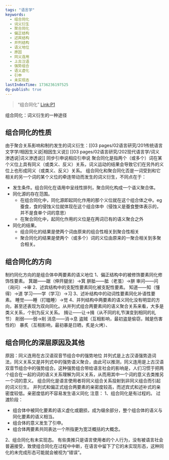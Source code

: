 ```yaml
---
tags: "语言学"
keywords:
  - 组合同化
  - 词义衍生
  - 聚合同化
  - 偏正结构
  - 述宾结构
  - 并列结构
  - 语义地位
  - 原因
  - 同义连用
  - 上古汉语
  - 强势组合
  - 语义虚化
  - 引申
  - 未实现态
lastIndexTime: 1736236197525
dg-publish: true
---
```

>“组合同化” [Link:P1](zotero://open-pdf/library/items/FYETWPMQ?page=1&annotation=VDYH5AA6)


组合同化：词义衍生的一种途径
## 组合同化的性质
由于聚合关系影响和制约发生的词义衍生：[[03 pages/02语言研究/201传统语言文字学/相因生义说\|相因生义说]] [[03 pages/02语言研究/202现代语言学/词义渗透说\|词义渗透说]] 同步引申说相应引申说
聚合同化是指两个（或多个）词在某个义位上具有同义（或类义、反义）关系，词义运动的结果会导致它们在另外的义位上也形成同义（或类义、反义）关系。
组合同化和聚合同化否是一词受到和它相关的另一个词的某个义位的牵连带动而发生的词义衍生，不同点在于：
- 发生条件。组合同化在语用中呈线性排列，聚合同化构成一个语义聚合体。
- 同化源的存在范围。
	- 在组合同化中，同化源即起同化作用的那个义位就在这个组合体之中。eg 蚕食，食的侵蚀义位就体现在这个组合体中（侵蚀义是蚕食整体表示的，并不是食单个词的意思）
	- 在聚合同化中，起同化作用的义位是在两词已有的语义聚合之外
- 同化的结果。
	- 组合同化的结果是使两个词由原来的组合性相关到聚合性相关
	- 聚合同化的结果是使两个（或多个）词的义位由原来的一聚合相关到多聚合相关。


## 组合同化的方向
制约同化方向的是组合体中两要素的语义地位
1、偏正结构中的被修饰要素同化修饰性要素。
箕踞——踞（伸开腿坐）→箕
胼胝——胝（老茧）→胼
审问——问（询问）→审
2、述宾结构中的支配性要素同化被支配性要素。
知道——知（懂得）→道
学习——学（学习）→习
3、述补结构中的动词性要素同化补语性要素。
睡觉——睡（打瞌睡）→觉
4、并列结构中两要素的语义同化没有明显的方向，甚至还表现为双向同化。从并列式组合两要素间的语义聚合关系来看，大多是类义关系，个别为反义关系。
揖让——让→揖（从不同的礼节演变到相同的礼节）
削弱——弱→削
消息——消→息
盗贼（互相影响，最初盗是偷窃，贼是伤害性的）
暴炙（互相影响，最初暴是日晒，炙是火烤）、

## 组合同化的深层原因及其他
原因：同义连用在古汉语双音节组合中的强势地位
并列式是上古汉语强势造词法，同义关系又是并列式中的强势语义聚合，由此可以推测，同义连用是上古汉语双音节组合中的强势组合。这种强势组合带给语言社会的影响是，人们习惯于把两个组合在一起的词的语义关系理解为同义关系，从而用其中一个词的意义去类推另一个词的意义。
组合同化是语言使用者将同义组合关系投射到非同义组合而引起的词义衍生。
并列式和偏正式组合两要素的亲密度较高，而述宾式和述补式的亲密度较低。亲密度低的不容易发生语义同化
注意：
1、组合同化是有过程的。
过渡阶段：
- 组合体中被同化要素的语义虚化或磨损，成为缀余部分，整个组合体的语义与同化要素的语义相当。
- 组合体的意义发生了引申。
- 组合体两要素共同表达一个所指更为宽泛概括的大概念。

2、组合同化有未实现态。
有些类推只是语言使用者的个人行为，没有被语言社会普遍接受，致使组合同化在过程中中断，在语言中留下了它的未实现形态，这种同化的未完成形态可能就会被视为“错误”。